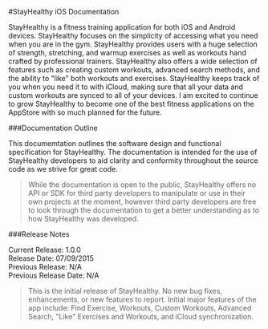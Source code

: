 #StayHealthy iOS Documentation 

StayHealthy is a fitness training application for both iOS and Android devices. StayHealthy focuses on the simplicity of accessing what you need when you are in the gym. StayHealthy provides users with a huge selection of strength, stretching, and warmup exercises as well as workouts hand crafted by professional trainers. StayHealthy also offers a wide selection of features such as creating custom workouts, advanced search methods, and the ability to "like" both workouts and exercises. StayHealthy keeps track of you when you need it to with iCloud, making sure that all your data and custom workouts are synced to all of your devices. I am excited to continue to grow StayHealthy to become one of the best fitness applications on the AppStore with so much planned for the future.

###Documentation Outline

This documemtation outlines the software design and functional specification for StayHealthy. The documentation is intended for the use of StayHealthy developers to aid clarity and conformity throughout the source code as we strive for great code.   
> While the documentation is open to the public, StayHealthy offers no API or SDK for third party developers to manipulate or use in their own projects at the moment, however third party developers are free to look through the documentation to get a better understanding as to how StayHealthy was developed.  

###Release Notes

Current Release: 1.0.0    
Release Date: 07/09/2015   
Previous Release: N/A   
Previous Release Date: N/A   

> This is the initial release of StayHealthy. No new bug fixes, enhancements, or new features to report. Initial major features of the app include: Find Exercise, Workouts, Custom Workouts, Advanced Search, "Like" Exercises and Workouts, and iCloud synchronization.

